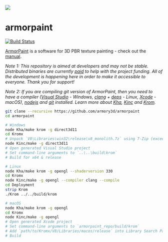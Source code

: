 ![](https://armorpaint.org/img/git.jpg)

armorpaint
==============

[![Build Status](https://travis-ci.org/armory3d/armorpaint.svg?branch=master)](https://travis-ci.org/armory3d/armorpaint)

[ArmorPaint](https://armorpaint.org) is a software for 3D PBR texture painting - check out the [manual](https://armorpaint.org/manual/).

*Note 1: This repository is aimed at developers and may not be stable. Distributed binaries are currently [paid](https://armorpaint.org/download) to help with the project funding. All of the development is happening here in order to make it accessible to everyone. Thank you for support!*

*Note 2: If you are compiling git version of ArmorPaint, then you need to have a compiler ([Visual Studio](https://visualstudio.microsoft.com/downloads/) - Windows, [clang](https://clang.llvm.org/get_started.html) + [deps](https://github.com/Kode/Kha/wiki/Linux) - Linux, [Xcode](https://developer.apple.com/xcode/resources/) - macOS), [nodejs](https://nodejs.org/en/download/) and [git](https://git-scm.com/downloads) installed. Learn more about [Kha](https://github.com/Kode/Kha/wiki), [Kinc](https://github.com/Kode/Kinc/wiki) and [Krom](https://github.com/Kode/Krom/blob/master/readme.md).*
```bash
git clone --recursive https://github.com/armory3d/armorpaint
cd armorpaint
```
```bash
# Windows
node Kha/make krom -g direct3d11
cd Kromx
# Unpack `V8\Libraries\win32\release\v8_monolith.7z` using 7-Zip (exceeds 100MB)
node Kinc/make -g direct3d11
# Open generated Visual Studio project
# Set command-line arguments to `..\..\build\krom`
# Build for x64 & release
```
```bash
# Linux
node Kha/make krom -g opengl --shaderversion 330
cd Kromx
node Kinc/make -g opengl --compiler clang --compile
cd Deployment
strip Krom
./Krom ../../build/krom
```
```bash
# macOS
node Kha/make krom -g opengl
cd Kromx
node Kinc/make -g opengl
# Open generated Xcode project
# Set command-line arguments to `armorpaint_repo/build/krom`
# Add `path/to/Kromx/V8/Libraries/macos/release` into Library Search Paths
# Build
```
